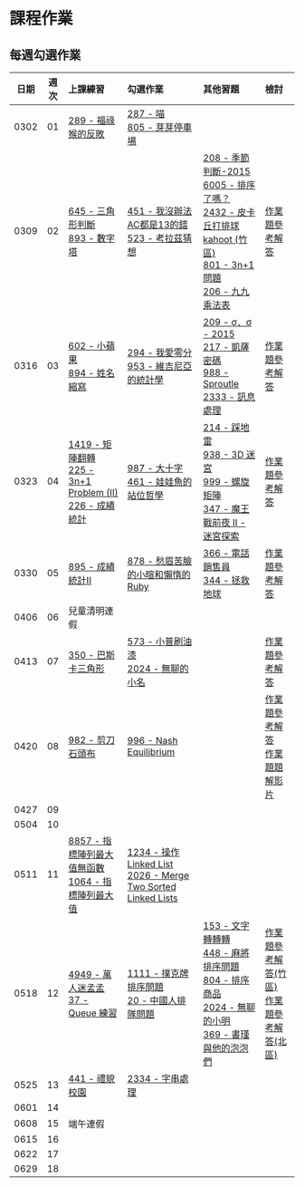 # 課程作業

## 每週勾選作業

| 日期 | 週次 | 上課練習                                               | 勾選作業                                                         | 其他習題 | 檢討                             |
| :--: | :--: | :----------------------------------------------------- | :--------------------------------------------------------------- | :------- | :------------------------------- |
| 0302 | 01 | [289 - 福祿猴的反敗][neoj-289] | [287 - 喵][neoj-287]<br>[805 - 芽芽停車場][neoj-805] |  |   |
| 0309 | 02 | [645 - 三角形判斷][neoj-645] <br> [893 - 數字塔][neoj-893] | [451 - 我沒辦法AC都是13的錯][neoj-451] <br> [523 - 考拉茲猜想][neoj-523] | [208 - 季節判斷-2015][neoj-208] <br> [6005 - 排序了嗎？][neoj-6005] <br> [2432 - 皮卡丘打排球][neoj-2432] <br> [kahoot (竹區)][kahoot-條件式] <br> [801 - 3n+1 問題][neoj-801] <br> [206 - 九九乘法表][neoj-206] | [作業題參考解答][week2-solution] |
| 0316 | 03 | [602 - 小蘋果][neoj-602] <br> [894 - 姓名縮寫][neoj-894] | [294 - 我愛零分][neoj-294] <br> [953 - 維吉尼亞的統計學][neoj-953] | [209 - σ．σ - 2015][neoj-209] <br> [217 - 凱薩密碼][neoj-217] <br> [988 - Sproutle][neoj-988] <br> [2333 - 訊息處理][neoj-2333] | [作業題參考解答][week3-solution]  |
| 0323 | 04 | [1419 - 矩陣翻轉][neoj-1419] <br> [225 - 3n+1 Problem (II)][neoj-225] <br> [226 - 成績統計][neoj-226] | [987 - 大十字][neoj-987] <br> [461 - 娃娃魚的站位哲學][neoj-461] | [214 - 踩地雷][neoj-214] <br> [938 - 3D 迷宮][neoj-938] <br> [999 - 螺旋矩陣][neoj-999] <br> [347 - 魔王戰前夜 II - 迷宮探索][neoj-347] | [作業題參考解答][week4-solution]  |
| 0330 | 05 | [895 - 成績統計II][neoj-895] | [878 - 愁眉苦臉的小暄和懶惰的 Ruby][neoj-878] | [366 - 電話銷售員][neoj-366] <br> [344 - 拯救地球][neoj-344] | [作業題參考解答][week5-solution]  |
| 0406 | 06 | 兒童清明連假 |  |  |   |
| 0413 | 07 | [350 - 巴斯卡三角形][neoj-350] | [573 - 小普刷油漆][neoj-573] <br> [2024 - 無聊的小名][neoj-2024] |  | [作業題參考解答][week7-solution] |
| 0420 | 08 | [982 - 剪刀石頭布][neoj-982] |  [996 - Nash Equilibrium][neoj-996]|  |  [作業題參考解答][week8-solution] <br>  [作業題題解影片][week8-solution-video]|
| 0427 | 09 |  |  |  |   |
| 0504 | 10 |  |  |  |   |
| 0511 | 11 | [8857 - 指標陣列最大值無函數][neoj-8857]  <br> [1064 - 指標陣列最大值][neoj-1064]| [1234 - 操作 Linked List][neoj-1234]  <br> [2026 - Merge Two Sorted Linked Lists][neoj-2026] |  |   |
| 0518 | 12 | [4949 - 萬人迷孟孟][neoj-4949] <br> [37 - Queue 練習][neoj-37] | [1111 - 撲克牌排序問題][neoj-1111] <br> [20 - 中國人排隊問題][neoj-20] | [153 - 文字轉轉轉][neoj-153] <br> [448 - 麻將排序問題][neoj-448] <br> [804 - 排序商品][neoj-804] <br> [2024 - 無聊的小明][neoj-2024] <br> [369 - 書瑾與他的泡泡們][neoj-369] <br>  | [作業題參考解答(竹區)][week12-hc-solution]  <br> [作業題參考解答(北區)][week12-tp-solution]|
| 0525 | 13 | [441 - 禮貌校園][neoj-441] | [2334 - 字串處理][neoj-2334] |  |   |
| 0601 | 14 |  |  |  |   |
| 0608 | 15 | 端午連假 |  |  |   |
| 0615 | 16 |  |  |  |   |
| 0622 | 17 |  |  |  |   |
| 0629 | 18 |  |  |  |   |

<!-- Week 1 -->
[neoj-289]: https://neoj.sprout.tw/problem/289/
[neoj-287]: https://neoj.sprout.tw/problem/287/
[neoj-805]: https://neoj.sprout.tw/problem/805/

<!-- Week 2 -->
[neoj-645]: https://neoj.sprout.tw/problem/645/
[neoj-451]: https://neoj.sprout.tw/problem/451/
[neoj-208]: https://neoj.sprout.tw/problem/208/
[neoj-2432]: https://neoj.sprout.tw/problem/2432/
[neoj-6005]: https://neoj.sprout.tw/problem/6005/
[kahoot-條件式]: https://create.kahoot.it/details/e03ff871-a73c-414f-9ed5-dbfd2c940941
[neoj-206]: https://neoj.sprout.tw/problem/206/
[neoj-893]: https://neoj.sprout.tw/problem/893/
[neoj-523]: https://neoj.sprout.tw/problem/523/
[neoj-801]: https://neoj.sprout.tw/problem/801/
[week2-solution]: https://hackmd.io/@Mqvhsb9VRYSU2scAkRqGIQ/rkTisCb0a

<!-- Week 3 -->
[neoj-602]: https://neoj.sprout.tw/problem/602/
[neoj-209]: https://neoj.sprout.tw/problem/209/
[neoj-294]: https://neoj.sprout.tw/problem/294/
[neoj-953]: https://neoj.sprout.tw/problem/953/
[neoj-894]: https://neoj.sprout.tw/problem/894/
[neoj-217]: https://neoj.sprout.tw/problem/217/
[neoj-988]: https://neoj.sprout.tw/problem/988/
[neoj-2333]: https://neoj.sprout.tw/problem/2333/
[week3-solution]: https://hackmd.io/@cswagger/HkdSyEiCa

<!-- Week 4 -->
[neoj-1419]: https://neoj.sprout.tw/problem/1419/
[neoj-987]: https://neoj.sprout.tw/problem/987/
[neoj-214]: https://neoj.sprout.tw/problem/214/
[neoj-938]: https://neoj.sprout.tw/problem/938/
[neoj-999]: https://neoj.sprout.tw/problem/999/
[neoj-347]: https://neoj.sprout.tw/problem/347/
[neoj-225]: https://neoj.sprout.tw/problem/225/
[neoj-226]: https://neoj.sprout.tw/problem/226/
[neoj-461]: https://neoj.sprout.tw/problem/461/
[week4-solution]: https://hackmd.io/@gtcoding/ryJMwkBy0

<!-- Week 5 -->
[neoj-895]: https://neoj.sprout.tw/problem/895/
[neoj-878]: https://neoj.sprout.tw/problem/878/
[neoj-366]: https://neoj.sprout.tw/problem/366/
[neoj-344]: https://neoj.sprout.tw/problem/344/
[week5-solution]: https://hackmd.io/@Mqvhsb9VRYSU2scAkRqGIQ/Hy_xK8Pg0

<!-- Week 7 -->
[neoj-350]: https://neoj.sprout.tw/problem/350/
[neoj-573]: https://neoj.sprout.tw/problem/573/
[neoj-2024]: https://neoj.sprout.tw/problem/2024/
[week7-solution]: https://hackmd.io/@kenchen/Hy9jCOBe0

<!-- Week 8 -->
[neoj-982]: https://neoj.sprout.tw/problem/982/
[neoj-996]: https://neoj.sprout.tw/problem/996/
[week8-solution-video]: https://drive.google.com/file/d/1APeensMaAbbuDOLtIHhyR4L-JhXENkR9/view?usp=sharing
[week8-solution]: https://drive.google.com/file/d/1ISYZfBlnTlQ9WspxTDx2EEwmx9Iyaios/view?usp=sharing

<!-- Week 11 -->
[neoj-8857]: https://neoj.sprout.tw/problem/8857/
[neoj-1064]: https://neoj.sprout.tw/problem/1064/
[neoj-1234]: https://neoj.sprout.tw/problem/1234/
[neoj-2026]: https://neoj.sprout.tw/problem/2026/

<!-- Week 12 -->
[neoj-4949]: https://neoj.sprout.tw/problem/4949/
[neoj-1111]: https://neoj.sprout.tw/problem/1111/
[neoj-153]: https://neoj.sprout.tw/problem/153/
[neoj-448]: https://neoj.sprout.tw/problem/448/
[neoj-804]: https://neoj.sprout.tw/problem/804/
[neoj-2024]: https://neoj.sprout.tw/problem/2024/
[neoj-369]: https://neoj.sprout.tw/problem/369/
[neoj-20]: https://neoj.sprout.tw/problem/20
[neoj-37]: https://neoj.sprout.tw/problem/37
[week12-hc-solution]: https://hackmd.io/@ntucsiesprout/BkA1_80XR
[week12-tp-solution]: https://hackmd.io/@ntucsiesprout/rJXAraR7A

<!-- Week 13 -->
[neoj-441]: https://neoj.sprout.tw/problem/441/
[neoj-2334]: https://neoj.sprout.tw/problem/2334/
